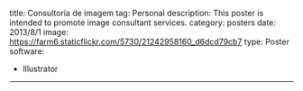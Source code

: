 title: Consultoria de imagem
tag: Personal
description: This poster is intended to promote image consultant services.
category: posters
date: 2013/8/1
image: https://farm6.staticflickr.com/5730/21242958160_d6dcd79cb7
type: Poster
software:
- Illustrator
---

